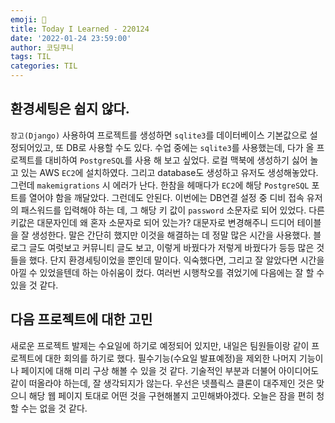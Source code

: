 ```yaml
---
emoji: 🥺
title: Today I Learned - 220124
date: '2022-01-24 23:59:00'
author: 코딩쿠니
tags: TIL 
categories: TIL 
---
```


## 환경세팅은 쉽지 않다.
`장고(Django)` 사용하여 프로젝트를 생성하면 `sqlite3`를 데이터베이스 기본값으로 설정되어있고, 또 DB로 사용할 수도 있다. 수업 중에는 `sqlite3`를 사용했는데, 다가 올 프로젝트를 대비하여 `PostgreSQL`를 사용 해 보고 싶었다. 로컬 맥북에 생성하기 싫어 놀고 있는 AWS `EC2`에 설치하였다. 그리고 database도 생성하고 유저도 생성해놓았다. 그런데 `makemigrations` 시 에러가 난다. 한참을 헤매다가 `EC2`에 해당 `PostgreSQL` 포트를 열어야 함을 깨달았다. 그런데도 안된다. 이번에는 DB연결 설정 중 디비 접속 유저의 패스워드를 입력해야 하는 데, 그 해당 키 값이 `password` 소문자로 되어 있었다. 다른 키값은 대문자인데 왜 혼자 소문자로 되어 있는가? 대문자로 변경해주니 드디어 테이블을 잘 생성한다. 말은 간단히 했지만 이것을 해결하는 데 정말 많은 시간을 사용했다. 블로그 글도 여럿보고 커뮤니티 글도 보고, 이렇게 바꿨다가 저렇게 바꿨다가 등등 많은 것들을 했다. 단지 환경세팅이었을 뿐인데 말이다. 익숙했다면, 그리고 잘 알았다면 시간을 아낄 수 있었을텐데 하는 아쉬움이 컸다. 여러번 시행착오를 겪었기에 다음에는 잘 할 수 있을 것 같다.

## 다음 프로젝트에 대한 고민
새로운 프로젝트 발제는 수요일에 하기로 예정되어 있지만, 내일은 팀원들이랑 같이 프로젝트에 대한 회의를 하기로 했다. 필수기능(수요일 발표예정)을 제외한 나머지 기능이나 페이지에 대해 미리 구상 해볼 수 있을 것 같다. 기술적인 부분과 더불어 아이디어도 같이 떠올라야 하는데, 잘 생각되지가 않는다. 우선은 넷플릭스 클론이 대주제인 것은 맞으니 해당 웹 페이지 토대로 어떤 것을 구현해볼지 고민해봐야겠다. 오늘은 잠을 편히 청할 수는 없을 것 같다.

```toc
```